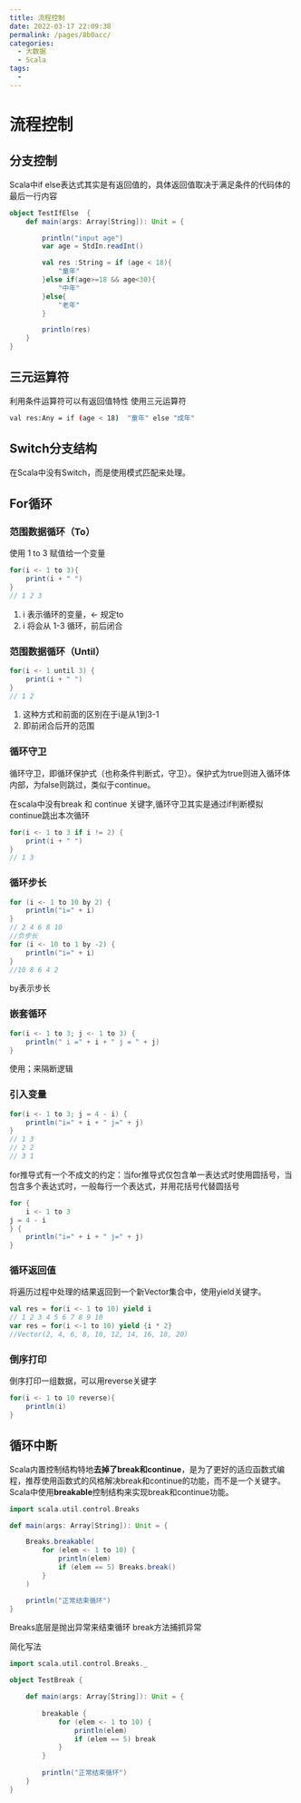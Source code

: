 ```yaml
---
title: 流程控制
date: 2022-03-17 22:09:38
permalink: /pages/8b0acc/
categories:
  - 大数据
  - Scala
tags:
  - 
---
```

# 流程控制

## 分支控制

Scala中if else表达式其实是有返回值的，具体返回值取决于满足条件的代码体的最后一行内容

```scala
object TestIfElse  {
    def main(args: Array[String]): Unit = {

        println("input age")
        var age = StdIn.readInt()

        val res :String = if (age < 18){
            "童年"
        }else if(age>=18 && age<30){
            "中年"
        }else{
            "老年"
        }

        println(res)
    }
}
```

## 三元运算符

利用条件运算符可以有返回值特性 使用三元运算符

```sh
val res:Any = if (age < 18)  "童年" else "成年"
```

## Switch分支结构

在Scala中没有Switch，而是使用模式匹配来处理。

## For循环

### 范围数据循环（To）

使用 1 to 3 赋值给一个变量 

```scala
for(i <- 1 to 3){
    print(i + " ")
}
// 1 2 3 
```

1. i 表示循环的变量，<- 规定to 
2. i 将会从 1-3 循环，前后闭合

### 范围数据循环（Until）

```scala
for(i <- 1 until 3) {
    print(i + " ")
}
// 1 2 
```

1. 这种方式和前面的区别在于i是从1到3-1
2. 即前闭合后开的范围

### 循环守卫

循环守卫，即循环保护式（也称条件判断式，守卫）。保护式为true则进入循环体内部，为false则跳过，类似于continue。

在scala中没有break 和 continue 关键字,循环守卫其实是通过if判断模拟continue跳出本次循环

```scala
for(i <- 1 to 3 if i != 2) {
    print(i + " ")
}
// 1 3 
```

### 循环步长

```scala
for (i <- 1 to 10 by 2) {
    println("i=" + i)
}
// 2 4 6 8 10
//负步长
for (i <- 10 to 1 by -2) {
    println("i=" + i)
}
//10 8 6 4 2
```

by表示步长

### 嵌套循环

```scala
for(i <- 1 to 3; j <- 1 to 3) {
    println(" i =" + i + " j = " + j)
}
```

使用；来隔断逻辑

### 引入变量

```scala
for(i <- 1 to 3; j = 4 - i) {
    println("i=" + i + " j=" + j)
}
// 1 3
// 2 2
// 3 1
```

for推导式有一个不成文的约定：当for推导式仅包含单一表达式时使用圆括号，当包含多个表达式时，一般每行一个表达式，并用花括号代替圆括号

```scala
for {
    i <- 1 to 3
j = 4 - i
} {
    println("i=" + i + " j=" + j)
}
```

### 循环返回值

将遍历过程中处理的结果返回到一个新Vector集合中，使用yield关键字。

```scala
val res = for(i <- 1 to 10) yield i
// 1 2 3 4 5 6 7 8 9 10
var res = for(i <-1 to 10) yield {i * 2}
//Vector(2, 4, 6, 8, 10, 12, 14, 16, 18, 20)
```

### 倒序打印

倒序打印一组数据，可以用reverse关键字

```scala
for(i <- 1 to 10 reverse){
    println(i)
}
```

## 循环中断

Scala内置控制结构特地**去掉了break和continue**，是为了更好的适应函数式编程，推荐使用函数式的风格解决break和continue的功能，而不是一个关键字。Scala中使用**breakable**控制结构来实现break和continue功能。

```scala
import scala.util.control.Breaks

def main(args: Array[String]): Unit = {

    Breaks.breakable(
        for (elem <- 1 to 10) {
            println(elem)
            if (elem == 5) Breaks.break()
        }
    )

    println("正常结束循环")
}
```

 Breaks底层是抛出异常来结束循环 break方法捕抓异常

简化写法

```scala
import scala.util.control.Breaks._

object TestBreak {

    def main(args: Array[String]): Unit = {
    
        breakable {
            for (elem <- 1 to 10) {
                println(elem)
                if (elem == 5) break
            }
        }
    
        println("正常结束循环")
    }
}
```



